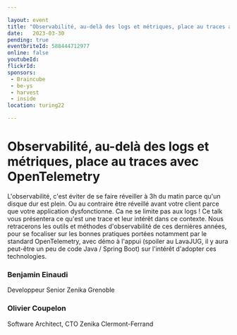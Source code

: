 ```yaml
---

layout: event
title: "Observabilité, au-delà des logs et métriques, place au traces avec OpenTelemetry"
date:   2023-03-30
pending: true
eventbriteId: 588444712977
online: false 
youtubeId: 
flickrId:
sponsors:
 - Braincube
 - be-ys
 - harvest
 - inside
location: turing22

---
```


# Observabilité, au-delà des logs et métriques, place au traces avec OpenTelemetry

 L'observabilité, c'est éviter de se faire réveiller à 3h du matin parce qu'un disque dur est plein. Ou au contraire être réveillé avant votre client parce que votre application dysfonctionne. Ca ne se limite pas aux logs ! Ce talk vous présentera ce qu'est une trace et leur intérêt dans ce contexte. Nous retracerons les outils et méthodes d'observabilité de ces dernières années, pour se focaliser sur les bonnes pratiques portées notamment par le standard OpenTelemetry, avec démo à l'appui (spoiler au LavaJUG, il y aura peut-être un peu de code Java / Spring Boot) sur l'intérêt d'adopter ces technologies.


### Benjamin Einaudi

Developpeur Senior Zenika Grenoble

### Olivier Coupelon

Software Architect, CTO Zenika Clermont-Ferrand
